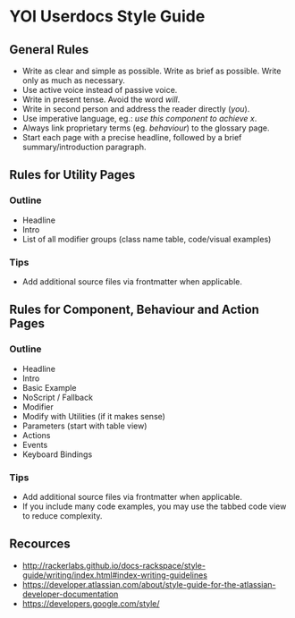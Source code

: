 # YOI Userdocs Style Guide

## General Rules

- Write as clear and simple as possible. Write as brief as possible. Write only as much as necessary.
- Use active voice instead of passive voice.
- Write in present tense. Avoid the word *will*.
- Write in second person and address the reader directly (*you*).
- Use imperative language, eg.: *use this component to achieve x*.
- Always link proprietary terms (eg. *behaviour*) to the glossary page.
- Start each page with a precise headline, followed by a brief summary/introduction paragraph.

## Rules for Utility Pages

### Outline

- Headline
- Intro
- List of all modifier groups (class name table, code/visual examples)

### Tips

- Add additional source files via frontmatter when applicable.

## Rules for Component, Behaviour and Action Pages

### Outline

- Headline
- Intro
- Basic Example
- NoScript / Fallback
- Modifier
- Modify with Utilities (if it makes sense)
- Parameters (start with table view)
- Actions
- Events
- Keyboard Bindings

### Tips

- Add additional source files via frontmatter when applicable.
- If you include many code examples, you may use the tabbed code view to reduce complexity.

## Recources

- http://rackerlabs.github.io/docs-rackspace/style-guide/writing/index.html#index-writing-guidelines
- https://developer.atlassian.com/about/style-guide-for-the-atlassian-developer-documentation
- https://developers.google.com/style/